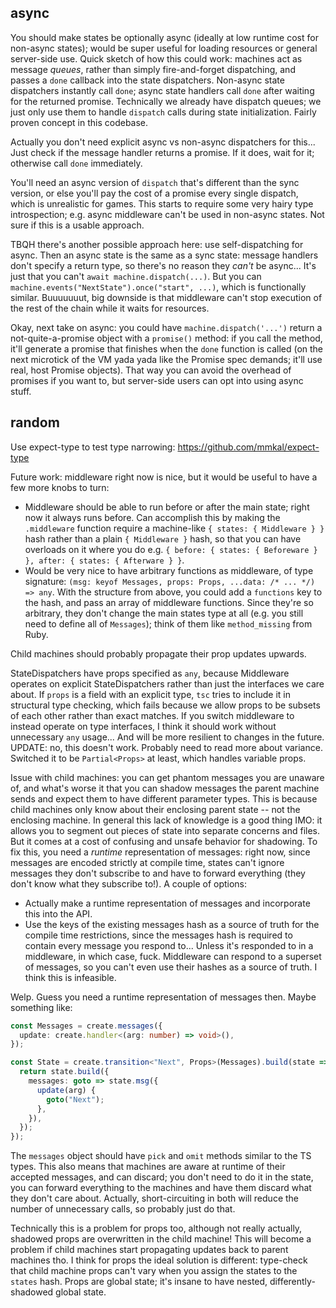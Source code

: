 ## async

You should make states be optionally async (ideally at low runtime cost for
non-async states); would be super useful for loading resources or general
server-side use. Quick sketch of how this could work: machines act as message
*queues*, rather than simply fire-and-forget dispatching, and passes a `done`
callback into the state dispatchers. Non-async state dispatchers instantly call
`done`; async state handlers call `done` after waiting for the returned
promise. Technically we already have dispatch queues; we just only use them to
handle `dispatch` calls during state initialization. Fairly proven concept in
this codebase.

Actually you don't need explicit async vs non-async dispatchers for this...
Just check if the message handler returns a promise. If it does, wait for it;
otherwise call `done` immediately.

You'll need an async version of `dispatch` that's different than the sync
version, or else you'll pay the cost of a promise every single dispatch, which
is unrealistic for games. This starts to require some very hairy type
introspection; e.g. async middleware can't be used in non-async states. Not
sure if this is a usable approach.

TBQH there's another possible approach here: use self-dispatching for async.
Then an async state is the same as a sync state: message handlers don't specify
a return type, so there's no reason they *can't* be async... It's just that you
can't `await machine.dispatch(...)`. But you can
`machine.events("NextState").once("start", ...)`, which is functionally
similar. Buuuuuuut, big downside is that middleware can't stop execution of the
rest of the chain while it waits for resources.

Okay, next take on async: you could have `machine.dispatch('...')` return a
not-quite-a-promise object with a `promise()` method: if you call the method,
it'll generate a promise that finishes when the `done` function is called (on
the next microtick of the VM yada yada like the Promise spec demands; it'll use
real, host Promise objects). That way you can avoid the overhead of promises if
you want to, but server-side users can opt into using async stuff.

## random

Use expect-type to test type narrowing: https://github.com/mmkal/expect-type

Future work: middleware right now is nice, but it would be useful to have a few
more knobs to turn:

* Middleware should be able to run before or after the main state; right now it
  always runs before. Can accomplish this by making the `.middleware` function
  require a machine-like `{ states: { Middleware } }` hash rather than a plain
  `{ Middleware }` hash, so that you can have overloads on it where you do e.g.
  `{ before: { states: { Beforeware } }, after: { states: { Afterware } }`.
* Would be very nice to have arbitrary functions as middleware, of type
  signature: `(msg: keyof Messages, props: Props, ...data: /* ... */) => any`.
  With the structure from above, you could add a `functions` key to the hash,
  and pass an array of middleware functions. Since they're so arbitrary, they
  don't change the main states type at all (e.g. you still need to define all
  of `Messages`); think of them like `method_missing` from Ruby.

Child machines should probably propagate their prop updates upwards.

StateDispatchers have props specified as `any`, because Middleware operates on
explicit StateDispatchers rather than just the interfaces we care about. If
`props` is a field with an explicit type, `tsc` tries to include it in
structural type checking, which fails because we allow props to be subsets of
each other rather than exact matches. If you switch middleware to instead
operate on type interfaces, I think it should work without unnecessary `any`
usage... And will be more resilient to changes in the future. UPDATE: no, this
doesn't work. Probably need to read more about variance. Switched it to be
`Partial<Props>` at least, which handles variable props.

Issue with child machines: you can get phantom messages you are unaware of, and
what's worse it that you can shadow messages the parent machine sends and
expect them to have different parameter types. This is because child machines
only know about their enclosing parent state -- not the enclosing machine. In
general this lack of knowledge is a good thing IMO: it allows you to segment
out pieces of state into separate concerns and files. But it comes at a cost of
confusing and unsafe behavior for shadowing. To fix this, you need a *runtime*
representation of messages: right now, since messages are encoded strictly at
compile time, states can't ignore messages they don't subscribe to and have to
forward everything (they don't know what they subscribe to!). A couple of
options:

* Actually make a runtime representation of messages and incorporate this into
  the API.
* Use the keys of the existing messages hash as a source of truth for the
  compile time restrictions, since the messages hash is required to contain
  every message you respond to... Unless it's responded to in a middleware, in
  which case, fuck. Middleware can respond to a superset of messages, so you
  can't even use their hashes as a source of truth. I think this is infeasible.

Welp. Guess you need a runtime representation of messages then. Maybe something
like:

```typescript
const Messages = create.messages({
  update: create.handler<(arg: number) => void>(),
});

const State = create.transition<"Next", Props>(Messages).build(state => {
  return state.build({
    messages: goto => state.msg({
      update(arg) {
        goto("Next");
      },
    }),
  });
});
```

The `messages` object should have `pick` and `omit` methods similar to the TS
types. This also means that machines are aware at runtime of their accepted
messages, and can discard; you don't need to do it in the state, you can
forward everything to the machines and have them discard what they don't care
about. Actually, short-circuiting in both will reduce the number of unnecessary
calls, so probably just do that.

Technically this is a problem for props too, although not really actually,
shadowed props are overwritten in the child machine! This will become a problem
if child machines start propagating updates back to parent machines tho. I
think for props the ideal solution is different: type-check that child machine
props can't vary when you assign the states to the `states` hash. Props are
global state; it's insane to have nested, differently-shadowed global state.
